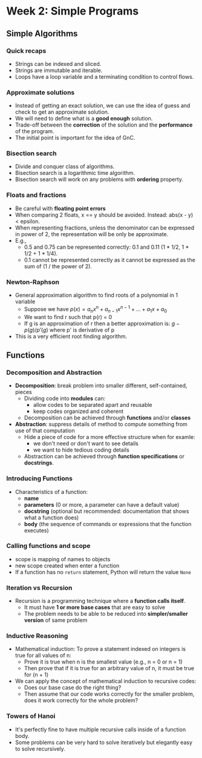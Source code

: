 # Week 2: Simple Programs

## Simple Algorithms

### Quick recaps
- Strings can be indexed and sliced.
- Strings are immutable and iterable.
- Loops have a loop variable and a terminating condition to control flows.

### Approximate solutions
- Instead of getting an exact solution, we can use the idea of guess and check to get an approximate solution.
- We will need to define what is a **good enough** solution.
- Trade-off between the **correction** of the solution and the **performance** of the program.
- The initial point is important for the idea of GnC.

### Bisection search
- Divide and conquer class of algorithms.
- Bisection search is a logarithmic time algorithm.
- Bisection search will work on any problems with **ordering** property.

### Floats and fractions
- Be careful with **floating point errors**
- When comparing 2 floats, x == y should be avoided. Instead: abs(x - y) < epsilon.
- When representing fractions, unless the denominator can be expressed in power of 2, the representation will be only be approximate.
- E.g., 
    - 0.5 and 0.75 can be represented correctly: 0.1 and 0.11 (1 * 1/2, 1 * 1/2 + 1 * 1/4).
    - 0.1 cannot be represented correctly as it cannot be expressed as the sum of (1 / the power of 2).

### Newton-Raphson
- General approximation algorithm to find roots of a polynomial in 1 variable
    - Suppose we have $p(x) = a_nx^n + a_{n-1}x^{n-1} + ... + a_1x + a_0$
    - We want to find r such that p(r) = 0
    - If g is an approximation of r then a better approximation is: $g - p(g)/p'(g)$ where p' is derivative of p
- This is a very efficient root finding algorithm.

## Functions

### Decomposition and Abstraction
- **Decomposition**: break problem into smaller different, self-contained, pieces
    - Dividing code into **modules** can:
        - allow codes to be separated apart and reusable
        - keep codes organized and coherent
    - Decomposition can be achieved through **functions** and/or **classes**
- **Abstraction**: suppress details of method to compute something from use of that computation 
    - Hide a piece of code for a more effective structure when for examle:
        - we don't need or don't want to see details
        - we want to hide tedious coding details
    - Abstraction can be achieved through **function specifications** or **docstrings**.

### Introducing Functions
- Characteristics of a function:
    - **name**
    - **parameters** (0 or more, a parameter can have a default value)
    - **docstring** (optional but recommended: documentation that shows what a function does)
    - **body** (the sequence of commands or expressions that the function executes)

### Calling functions and scope
- scope is mapping of names to objects
- new scope created when enter a function
- If a function has no `return` statement, Python will return the value `None`

### Iteration vs Recursion
- Recursion is a programming technique where a **function calls itself**.
    - It must have **1 or more base cases** that are easy to solve
    - The problem needs to be able to be reduced into **simpler/smaller version** of same problem

### Inductive Reasoning
- Mathematical induction: To prove a statement indexed on integers is true for all values of n:
    - Prove it is true when n is the smallest value (e.g., n = 0 or n = 1)
    - Then prove that if it is true for an arbitrary value of n, it must be true for (n + 1)
- We can apply the concept of mathematical induction to recursive codes:
    - Does our base case do the right thing?
    - Then assume that our code works correctly for the smaller problem, does it work correctly for the whole problem?

### Towers of Hanoi
- It's perfectly fine to have multiple recursive calls inside of a function body.
- Some problems can be very hard to solve iteratively but elegantly easy to solve recursively.